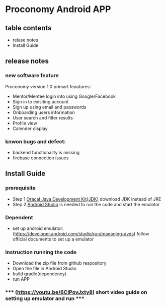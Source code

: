 # Proconomy Android APP
## table contents
* relase notes
* Install Guide
## release notes
### new software feature
Proconomy version 1.0 primart feautures:
* Mentor/Mentee login into using Google/Facebook
* Sign in to exisiting account
* Sign up using email and passwords
* Onboarding users information
* User search and filter results
* Profile view
* Calender display
### knwon bugs and defect:
* backend functionality is missing
* firebase connection issues
## Install Guide
### prerequisite
- Step 1 [Oracal Java Development Kit(JDK)](https://www.oracle.com/java/technologies/downloads/) download JDK instead of JRE
- Step 2 [Android Studio](https://developer.android.com/studio) is needed to run the code and start the emulator
### Dependent
- set up android emulator: (https://developer.android.com/studio/run/managing-avds) follow official documents
to set up a emulator

### Instruction running the code
* Download the zip file from github respository
* Open the file in Android Studio
* build gradle(dependency) 
* run APP
### *** (https://youtu.be/6CIPovJxty8) short video guide on setting up emulator and run ***




